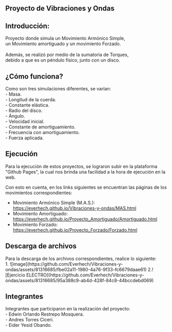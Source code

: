 ## Proyecto de Vibraciones y Ondas
<h2 align="left">Introducción:</h2>
Proyecto donde simula un Movimiento Armónico Simple, <br> un Movimiento amortiguado y un movimiento Forzado. <br><br>
Además, se realizó por medio de la sumatoria de Torques, <br> debido a que es un péndulo físico, junto con un disco.


<h2 align="left">¿Cómo funciona?</h2>
Como son tres simulaciones diferentes, se varían: <br>
- Masa. <br>
- Longitud de la cuerda. <br>
- Constante elástica. <br>
- Radio del disco. <br>
- Ángulo. <br>
- Velocidad inicial. <br>
- Constante de amortiguamiento. <br>
- Frecuencia con amortiguamiento. <br>
- Fuerza aplicada. <br>

<h2 align="left">Ejecución</h2>
Para la ejecución de estos proyectos, se lograron subir en la plataforma "Github Pages",
la cual nos brinda una facilidad a la hora de ejecución en la web.

Con esto en cuenta, en los links siguientes se encuentran las páginas de los movimientos correspondientes: <br>
- Movimiento Armónico Simple (M.A.S.): https://everhech.github.io/Vibraciones-y-ondas/MAS.html <br>
- Movimiento Amortiguado: https://everhech.github.io/Proyecto_Amortiguado/Amortiguado.html <br>
- Movimiento Forzado: https://everhech.github.io/Proyecto_Forzado/Forzado.html <br>


<h2 align="left">Descarga de archivos</h2>
Para la descarga de los archivos correspondientes, realice lo siguiente: <br>
1. ![image](https://github.com/Everhech/Vibraciones-y-ondas/assets/81316685/fbe02a11-1980-4a76-9f33-fc6679daae61)
2.![Ejercicio ELECTRO](https://github.com/Everhech/Vibraciones-y-ondas/assets/81316685/95a388c9-ab4d-428f-84c8-44bccdebd069)


<h2 align="left">Integrantes</h2>
Integrantes que participaron en la realización del proyecto: <br>
- Edwin Orlando Restrepo Mosquera.  <br>
- Andres Torres Ciceri.  <br>
- Eider Yesid Obando.  <br>

